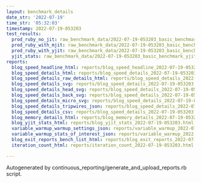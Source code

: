 ```yaml
---
layout: benchmark_details
date_str: '2022-07-19'
time_str: '05:32:03'
timestamp: 2022-07-19-053203
test_results:
  prod_ruby_no_jit: raw_benchmark_data/2022-07-19-053203_basic_benchmark_prod_ruby_no_jit.json
  prod_ruby_with_mjit: raw_benchmark_data/2022-07-19-053203_basic_benchmark_prod_ruby_with_mjit.json
  prod_ruby_with_yjit: raw_benchmark_data/2022-07-19-053203_basic_benchmark_prod_ruby_with_yjit.json
  yjit_stats: raw_benchmark_data/2022-07-19-053203_basic_benchmark_yjit_stats.json
reports:
  blog_speed_headline_html: reports/blog_speed_headline_2022-07-19-053203.html
  blog_speed_details_html: reports/blog_speed_details_2022-07-19-053203.html
  blog_speed_details_raw_details_html: reports/blog_speed_details_2022-07-19-053203.raw_details.html
  blog_speed_details_svg: reports/blog_speed_details_2022-07-19-053203.svg
  blog_speed_details_head_svg: reports/blog_speed_details_2022-07-19-053203.head.svg
  blog_speed_details_back_svg: reports/blog_speed_details_2022-07-19-053203.back.svg
  blog_speed_details_micro_svg: reports/blog_speed_details_2022-07-19-053203.micro.svg
  blog_speed_details_tripwires_json: reports/blog_speed_details_2022-07-19-053203.tripwires.json
  blog_speed_details_csv: reports/blog_speed_details_2022-07-19-053203.csv
  blog_memory_details_html: reports/blog_memory_details_2022-07-19-053203.html
  blog_yjit_stats_html: reports/blog_yjit_stats_2022-07-19-053203.html
  variable_warmup_warmup_settings_json: reports/variable_warmup_2022-07-19-053203.warmup_settings.json
  variable_warmup_stats_of_interest_json: reports/variable_warmup_2022-07-19-053203.stats_of_interest.json
  blog_exit_reports_bench_list_html: reports/blog_exit_reports_2022-07-19-053203.bench_list.html
  iteration_count_html: reports/iteration_count_2022-07-19-053203.html

---
```

Autogenerated by continuous_reporting/generate_and_upload_reports.rb script.
